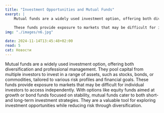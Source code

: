 ```yaml
---
title: "Investment Opportunities and Mutual Funds"
exerpt: | 
    Mutual funds are a widely used investment option, offering both diversification and professional management. They pool capital from multiple investors to invest in a range of assets, such as stocks, bonds, or commodities, tailored to various risk profiles and financial goals.
    
    These funds provide exposure to markets that may be difficult for individual investors to access independently. With options like equity funds aimed at growth or bond funds focused on stability, mutual funds cater to both short- and long-term investment strategies. They are a valuable tool for exploring investment opportunities while reducing risk through diversification.
img: "./images/n6.jpg"

date: 2024-11-14T13:45:48+02:00
read: 5
cat: Новости
---
```

<!--StartFragment-->
Mutual funds are a widely used investment option, offering both diversification and professional management. They pool capital from multiple investors to invest in a range of assets, such as stocks, bonds, or commodities, tailored to various risk profiles and financial goals.
These funds provide exposure to markets that may be difficult for individual investors to access independently. With options like equity funds aimed at growth or bond funds focused on stability, mutual funds cater to both short- and long-term investment strategies. They are a valuable tool for exploring investment opportunities while reducing risk through diversification.
<!--EndFragment-->